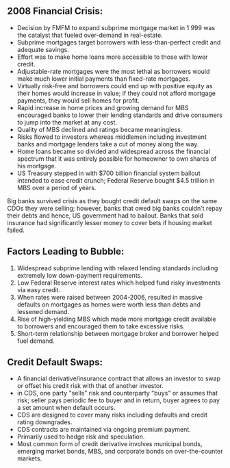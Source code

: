 ## 2008 Financial Crisis:
- Decision by FMFM to expand subprime mortgage market in 1 999 was the catalyst that fueled over-demand in real-estate.
- Subprime mortgages target borrowers with less-than-perfect credit and adequate savings. 
- Effort was to make home loans more accessible to those with lower credit.
- Adjustable-rate mortgages were the most lethal as borrowers would make much lower initial payments than fixed-rate mortgages. 
- Virtually risk-free and borrowers could end up with positive equity as their homes would increase in value; if they could not afford mortgage payments, they would sell homes for profit.
- Rapid increase in home prices and growing demand for MBS encouraged banks to lower their lending standards and drive consumers to jump into the market at any cost.
- Quality of MBS declined and ratings became meaningless. 
- Risks flowed to investors whereas middlemen including investment banks and mortgage lenders take a cut of money along the way. 
- Home loans became so divided and widespread across the financial spectrum that it was entirely possible for homeowner to own shares of his mortgage.
- US Treasury stepped in with $700 billion financial system bailout intended to ease credit crunch; Federal Reserve bought $4.5 trillion in MBS over a period of years. 

Big banks survived crisis as they bought credit default swaps on the same CDOs they were selling; however, banks that owed big banks couldn't repay their debts and hence, US government had to bailout. Banks that sold insurance had significantly lesser money to cover bets if housing market failed.

## Factors Leading to Bubble:
1) Widespread subprime lending with relaxed lending standards including extremely low down-payment requirements.
2) Low Federal Reserve interest rates which helped fund risky investments via easy credit.
3) When rates were raised between 2004-2006, resulted in massive defaults on mortgages as homes were worth less than debts and lessened demand.
4) Rise of high-yielding MBS which made more mortgage credit available to borrowers and encouraged them to take excessive risks.
5) Short-term relationship between mortgage broker and borrower helped fuel demand. 

## Credit Default Swaps:
- A financial derivative/insurance contract that allows an investor to swap or offset his credit risk with that of another investor.
- in CDS, one party "sells" risk and counterparty "buys" or assumes that risk; seller pays periodic fee to buyer and in return, buyer agrees to pay a set amount when default occurs.
- CDS are designed to cover many risks including defaults and credit rating downgrades. 
- CDS contracts are maintained via ongoing premium payment.
- Primarily used to hedge risk and speculation.
- Most common form of credit derivative involves municipal bonds, emerging market bonds, MBS, and corporate bonds on over-the-counter markets.

